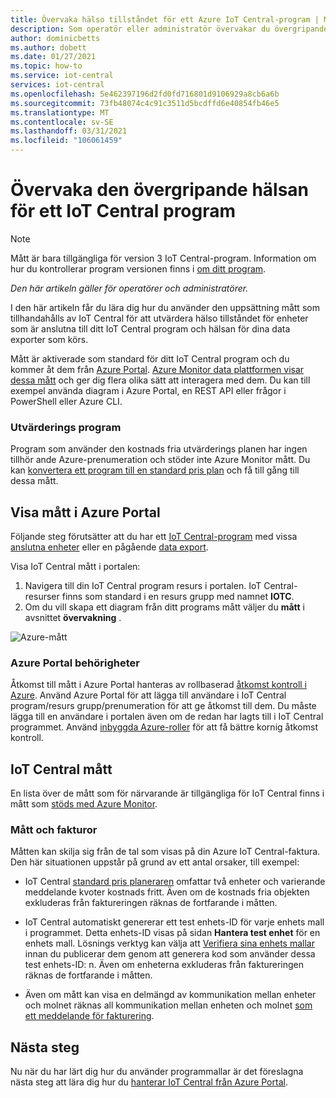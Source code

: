 ```yaml
---
title: Övervaka hälso tillståndet för ett Azure IoT Central-program | Microsoft Docs
description: Som operatör eller administratör övervakar du övergripande hälso tillstånd för de enheter som är anslutna till ditt IoT Central-program.
author: dominicbetts
ms.author: dobett
ms.date: 01/27/2021
ms.topic: how-to
ms.service: iot-central
services: iot-central
ms.openlocfilehash: 5e462397196d2fd0fd716801d9106929a8cb6a6b
ms.sourcegitcommit: 73fb48074c4c91c3511d5bcdffd6e40854fb46e5
ms.translationtype: MT
ms.contentlocale: sv-SE
ms.lasthandoff: 03/31/2021
ms.locfileid: "106061459"
---
```

# <a name="monitor-the-overall-health-of-an-iot-central-application"></a>Övervaka den övergripande hälsan för ett IoT Central program

> [!NOTE]
> Mått är bara tillgängliga för version 3 IoT Central-program. Information om hur du kontrollerar program versionen finns i [om ditt program](./howto-get-app-info.md).

*Den här artikeln gäller för operatörer och administratörer.*

I den här artikeln får du lära dig hur du använder den uppsättning mått som tillhandahålls av IoT Central för att utvärdera hälso tillståndet för enheter som är anslutna till ditt IoT Central program och hälsan för dina data exporter som körs.

Mått är aktiverade som standard för ditt IoT Central program och du kommer åt dem från [Azure Portal](https://portal.azure.com/). [Azure Monitor data plattformen visar dessa mått](../../azure-monitor/essentials/data-platform-metrics.md) och ger dig flera olika sätt att interagera med dem. Du kan till exempel använda diagram i Azure Portal, en REST API eller frågor i PowerShell eller Azure CLI.

### <a name="trial-applications"></a>Utvärderings program

Program som använder den kostnads fria utvärderings planen har ingen tillhör ande Azure-prenumeration och stöder inte Azure Monitor mått. Du kan [konvertera ett program till en standard pris plan](./howto-view-bill.md#move-from-free-to-standard-pricing-plan) och få till gång till dessa mått.

## <a name="view-metrics-in-the-azure-portal"></a>Visa mått i Azure Portal

Följande steg förutsätter att du har ett [IoT Central-program](./quick-deploy-iot-central.md) med vissa [anslutna enheter](./tutorial-connect-device.md) eller en pågående [data export](howto-export-data.md).

Visa IoT Central mått i portalen:

1. Navigera till din IoT Central program resurs i portalen. IoT Central-resurser finns som standard i en resurs grupp med namnet **IOTC**.
1. Om du vill skapa ett diagram från ditt programs mått väljer du **mått** i avsnittet **övervakning** .

![Azure-mått](media/howto-monitor-application-health/metrics.png)

### <a name="azure-portal-permissions"></a>Azure Portal behörigheter

Åtkomst till mått i Azure Portal hanteras av rollbaserad [åtkomst kontroll i Azure](../../role-based-access-control/overview.md). Använd Azure Portal för att lägga till användare i IoT Central program/resurs grupp/prenumeration för att ge åtkomst till dem. Du måste lägga till en användare i portalen även om de redan har lagts till i IoT Central programmet. Använd [inbyggda Azure-roller](../../role-based-access-control/built-in-roles.md) för att få bättre kornig åtkomst kontroll.

## <a name="iot-central-metrics"></a>IoT Central mått

En lista över de mått som för närvarande är tillgängliga för IoT Central finns i mått som [stöds med Azure Monitor](../../azure-monitor/essentials/metrics-supported.md#microsoftiotcentraliotapps).

### <a name="metrics-and-invoices"></a>Mått och fakturor

Måtten kan skilja sig från de tal som visas på din Azure IoT Central-faktura. Den här situationen uppstår på grund av ett antal orsaker, till exempel:

- IoT Central [standard pris planeraren](https://azure.microsoft.com/pricing/details/iot-central/) omfattar två enheter och varierande meddelande kvoter kostnads fritt. Även om de kostnads fria objekten exkluderas från faktureringen räknas de fortfarande i måtten.

- IoT Central automatiskt genererar ett test enhets-ID för varje enhets mall i programmet. Detta enhets-ID visas på sidan **Hantera test enhet** för en enhets mall. Lösnings verktyg kan välja att [Verifiera sina enhets mallar](./overview-iot-central.md#create-device-templates) innan du publicerar dem genom att generera kod som använder dessa test enhets-ID: n. Även om enheterna exkluderas från faktureringen räknas de fortfarande i måtten.

- Även om mått kan visa en delmängd av kommunikation mellan enheter och molnet räknas all kommunikation mellan enheten och molnet [som ett meddelande för fakturering](https://azure.microsoft.com/pricing/details/iot-central/).

## <a name="next-steps"></a>Nästa steg

Nu när du har lärt dig hur du använder programmallar är det föreslagna nästa steg att lära dig hur du [hanterar IoT Central från Azure Portal](howto-manage-iot-central-from-portal.md).